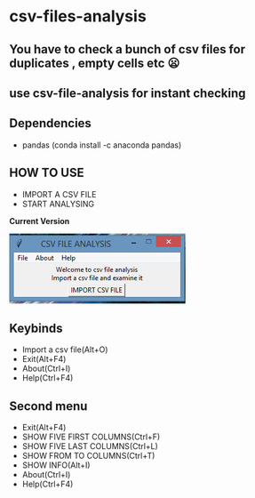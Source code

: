 # csv-files-analysis
## You have to check a bunch of csv files for duplicates , empty cells etc :frowning:
## use  csv-file-analysis for instant checking

## Dependencies

 <ul>
  <li> pandas (conda install -c anaconda pandas) </li>
</ul>

## HOW TO USE
<ul>
  <li> IMPORT A CSV FILE </li>
  <li> START ANALYSING </li>
</ul>

**Current Version**

<p><img src ="csv file analysis.png" title = "csv file analysis Version"/> </p>

## Keybinds
 
<ul>
  <li> Import a csv file(Alt+O) </li>
  <li> Exit(Alt+F4)</li>
  <li> About(Ctrl+I)</li>
  <li> Help(Ctrl+F4)</li>
</ul>

## Second menu

<ul>
  <li> Exit(Alt+F4)</li>
  <li> SHOW FIVE FIRST COLUMNS(Ctrl+F)</li>
  <li> SHOW FIVE LAST COLUMNS(Ctrl+L)</li>
  <li> SHOW FROM TO COLUMNS(Ctrl+T)</li>
  <li> SHOW INFO(Alt+I)</li>
  <li> About(Ctrl+I)</li>
  <li> Help(Ctrl+F4)</li>
</ul>
